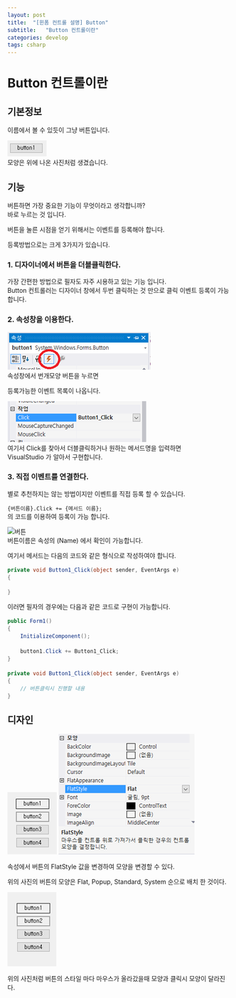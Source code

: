 ```yaml
---
layout: post
title:  "[윈폼 컨트롤 설명] Button"
subtitle:   "Button 컨트롤이란"
categories: develop
tags: csharp
---
```


# Button 컨트롤이란

## 기본정보
이름에서 볼 수 있듯이 그냥 버튼입니다.

![버튼](/assets/img/dev/winforms/button/button.PNG)  
모양은 위에 나온 사진처럼 생겼습니다.

## 기능

버튼하면 가장 중요한 기능이 무엇이라고 생각합니까?  
바로 누르는 것 입니다.

버튼을 눌른 시점을 얻기 위해서는 이벤트를 등록해야 합니다.  

등록방법으로는 크게 3가지가 있습니다.

### 1. 디자이너에서 버튼을 더블클릭한다.
   가장 간편한 방법으로 필자도 자주 시용하고 있는 기능 입니다.  
   Button 컨트롤러는 디자이너 창에서 두번 클릭하는 것 만으로 클릭 이벤트 등록이 가능합니다.

### 2. 속성창을 이용한다.  
   
![버튼](/assets/img/dev/winforms/button/button2.PNG)  
속성창에서 번개모양 버튼을 누르면

등록가능한 이벤트 목록이 나옵니다.

![버튼](/assets/img/dev/winforms/button/button3.PNG)  
여기서 Click를 찾아서 더블클릭하거나 원하는 메서드명을 입력하면  
VisualStudio 가 알아서 구현합니다.

### 3. 직접 이벤트를 연결한다.
   
   별로 추천하지는 않는 방법이지만 이벤트를 직접 등록 할 수 있습니다.

   ```{버튼이름}.Click += {메서드 이름};```  
   의 코드를 이용하여 등록이 가능 합니다.

![버튼](/assets/img/dev/winforms/button/button4.PNG)  
버튼이름은 속성의 (Name) 에서 확인이 가능합니다.

여기서 메서드는 다음의 코드와 같은 형식으로 작성하여야 합니다.

```csharp
private void Button1_Click(object sender, EventArgs e)
{

}
```

이러면 필자의 경우에는 다음과 같은 코드로 구현이 가능합니다.

```csharp
public Form1()
{
    InitializeComponent();

    button1.Click += Button1_Click;
}

private void Button1_Click(object sender, EventArgs e)
{
    // 버튼클릭시 진행할 내용
}
```

## 디자인

![버튼](/assets/img/dev/winforms/button/button5.PNG)
![버튼](/assets/img/dev/winforms/button/button6.PNG)  

속성에서 버튼의 FlatStyle 값을 변경하여 모양을 변경할 수 있다.

위의 사진의 버튼의 모양은 Flat, Popup, Standard, System 순으로 배치 한 것이다.

![버튼](/assets/img/dev/winforms/button/button7.gif)  

위의 사진처럼 버튼의 스타일 마다 마우스가 올라갔을때 모양과
클릭시 모양이 달라진다.